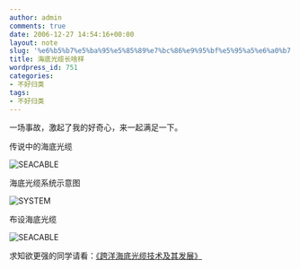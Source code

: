 ```yaml
---
author: admin
comments: true
date: 2006-12-27 14:54:16+00:00
layout: note
slug: '%e6%b5%b7%e5%ba%95%e5%85%89%e7%bc%86%e9%95%bf%e5%95%a5%e6%a0%b7'
title: 海底光缆长啥样
wordpress_id: 751
categories:
- 不好归类
tags:
- 不好归类
---
```


一场事故，激起了我的好奇心，来一起满足一下。

传说中的海底光缆

![SEACABLE](http://farm1.static.flickr.com/140/335125477_f913c059b1_m.jpg)

海底光缆系统示意图

![SYSTEM](http://farm1.static.flickr.com/141/335125478_6f9ec735fe.jpg?v=0)

布设海底光缆

![SEACABLE](http://farm1.static.flickr.com/157/335125475_2a5a01c8df.jpg?v=0)

求知欲更强的同学请看：[《跨洋海底光缆技术及其发展》](http://33tt.com/article/2004-10/349.htm)
